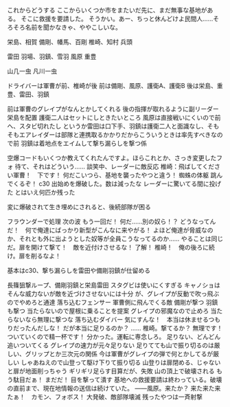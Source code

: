 これからどうする
ここからいくつか市をまたいだ先に、まだ無事な基地がある。
そこに救援を要請した。
そうかい。あー、ちっと休んどけよ民間人……そろそろ名前を聞かなきゃ、ややこしいな。

栄島、相賀
備剛、幡馬、百剛
椎崎、知村
兵頭

雷田
羽場、羽鎮、雪羽
風原
重豊

山几一虫
凡川一虫

ドライバーは軍曹が前、椎崎が後
前は備剛、風原、護衛A、護衛B
後は栄島、重豊、雷田、羽鎮


前は軍曹のグレイプがなんとかしてくれる
後の指揮が取れるように副リーダー栄島を配置
護衛二人はセットにしときたいところ
風原は直接戦いにくいので前へ、スタビ切れたし
というか雷田は口下手、羽鎮は護衛二人と面識なし、そもそもエアレイダーは部隊と連携取るかかりだからこういうときは率先すべきなので前
羽鎮は着地点をエイムして撃ち漏らしを撃つ係



空爆コードもいくつか教えてくれたんですよ。ほらこれとか、さっき変更したフォ
待て、それはどういう……
談笑中、レーダーに敵反応
椎崎：飛ばしてください軍曹！　下です！
何だこいつら、基地を襲ったやつと違う！
蜘蛛の体躯
跳んでくるぞ！
c30
出始めを爆破した。数は減ったな
レーダーに驚いてる間に投げた
とはいえ何匹か残った

変に爆破されて生き埋めにされると、後続部隊が困る

フラウンダーで処理
次の波
もう一回だ！
何だ……別の奴ら！？
どうなってんだ！　何で俺達にばっかり新型がこんなに来やがる！
よほど俺達が脅威なのか、それとも外に出ようとした奴等が全員こうなってるのか……
やることは同じだ。扉を開けて撃て！　敵を近付けさせるな！
了解！
椎崎！　俺の後ろに続け。扉を削るなよ！

基本はc30、撃ち漏らしを雷田や備剛羽鎮が仕留める

長篠狙撃ループ、備剛羽鎮と栄島雷田
スタグビは使いにくすぎる
キャノショはそんな威力ないが敵を近づけさせないには十分
が、グレイプが反動で吹っ飛ぶのでやめろと通達
落ち込むフェンサー
軍曹側に飛んでくる敵
備剛が撃つ
羽鎮も撃つ
当たらないので屋根に乗ることを提案
グレイプの邪魔なので止めろ
当たらないなら無理に撃つな
落ち込むダイバー
気にすんな！　本当は休ませるつもりだったんだしな！
だが本当に足りるのか？
……
椎崎。撃てるか？
無理です！　ついていくので精一杯です！
分かった。運転に専念しろ。
足りない、どんどん追いついてくる
グレイプの速力が元々足りない
足りてても山で振り切るのは厳しい、グリップとか三次元の関係
今は軍曹がグレイプの弾で何とかしてるが厳しい
しゃあねえので山登って駆け下りて振り切る
山登りは扉閉める、じゃないと扉が地面削っちゃう
ギリギリ足らす目算だが、失敗
山の頂上で破壊される
もう駄目だぁ！
まだだ！
目を撃って潰す
基地への救援要請は終わっている。破壊の直前まで、現在地情報の送信は続けていた。
――風原。来たか？
来た来た来たぁ！　カモン、フォボス！
大発破、敵部隊壊滅
残ったやつは一斉射撃



